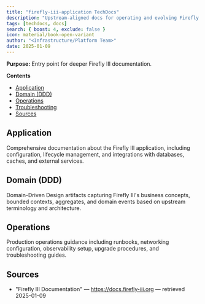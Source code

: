 ```yaml
---
title: "firefly-iii-application TechDocs"
description: "Upstream-aligned docs for operating and evolving Firefly III in this repository."
tags: [techdocs, docs]
search: { boost: 4, exclude: false }
icon: material/book-open-variant
author: "<Infrastructure/Platform Team>"
date: 2025-01-09
---
```


**Purpose:** Entry point for deeper Firefly III documentation.

**Contents**
- [Application](app/overview.md)
- [Domain (DDD)](domain/ubiquitous-language.md)
- [Operations](ops/runbook.md)
- [Troubleshooting](ops/troubleshooting/startup.md)
- [Sources](#sources)

## Application
Comprehensive documentation about the Firefly III application, including configuration, lifecycle management, and integrations with databases, caches, and external services.

## Domain (DDD)
Domain-Driven Design artifacts capturing Firefly III's business concepts, bounded contexts, aggregates, and domain events based on upstream terminology and architecture.

## Operations
Production operations guidance including runbooks, networking configuration, observability setup, upgrade procedures, and troubleshooting guides.

## Sources
- "Firefly III Documentation" — https://docs.firefly-iii.org — retrieved 2025-01-09

<!-- ai-docs-metadata
{"last_audit":"2025-01-09","fingerprints":{"sources":{"https://docs.firefly-iii.org":""},"sections":{"index":""}}}
-->
